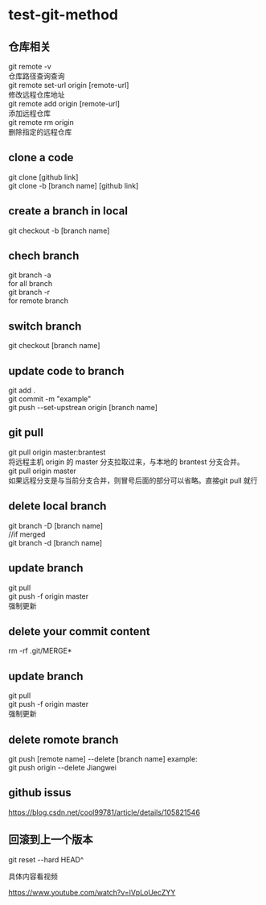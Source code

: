 # test-git-method

## 仓库相关
git remote -v\
仓库路径查询查询\
git remote set-url origin [remote-url]\
修改远程仓库地址\
git remote add origin [remote-url]\
添加远程仓库\
git remote rm origin\
删除指定的远程仓库

## clone a code
git clone [github link]\
git clone -b [branch name] [github link]

## create a branch in local
git checkout -b [branch name]

## chech branch
git branch -a \
for all branch \
git branch -r \
for remote branch

## switch branch
git checkout [branch name]

## update code to branch
git add .\
git commit -m "example"\
git push --set-upstrean origin [branch name]

## git pull
git pull origin master:brantest\
将远程主机 origin 的 master 分支拉取过来，与本地的 brantest 分支合并。\
git pull origin master\
如果远程分支是与当前分支合并，则冒号后面的部分可以省略。直接git pull 就行

## delete local branch
git branch -D [branch name]\
//if merged\
git branch -d [branch name]

## update branch
git pull\
git push -f origin master\
强制更新

## delete your commit content
rm -rf .git/MERGE*

## update branch
git pull\
git push -f origin master\
强制更新

## delete romote branch
git push [remote name] --delete [branch name]
example:\
git push origin --delete Jiangwei

## github issus
https://blog.csdn.net/cool99781/article/details/105821546

## 回滚到上一个版本
git reset --hard HEAD^ 

具体内容看视频

https://www.youtube.com/watch?v=lVpLoUecZYY


  
